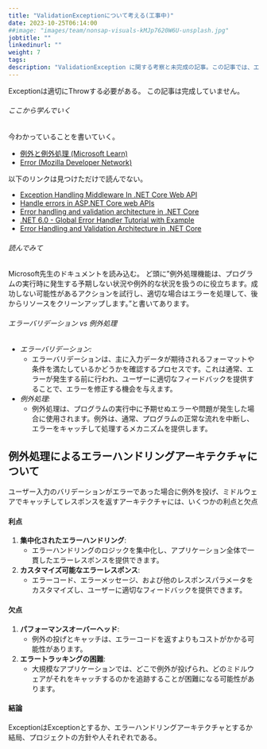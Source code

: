 ```yaml
---
title: "ValidationExceptionについて考える(工事中)"
date: 2023-10-25T06:14:00
##image: "images/team/nonsap-visuals-kMJp7620W6U-unsplash.jpg"
jobtitle: ""
linkedinurl: ""
weight: 7
tags:
description: "ValidationException に関する考察と未完成の記事。この記事では、エラーバリデーションと例外処理の違い、例外処理を利用したエラーハンドリングアーキテクチャの利点と欠点について触れています。エラーハンドリングのアプローチについての理解を深めるために、関連するドキュメントや参考リンクも紹介しています。"
---
```


 Exceptionは適切にThrowする必要がある。
 この記事は完成していません。

###### ここから学んでいく

 今わかっていることを書いていく。

- [例外と例外処理 (Microsoft Learn)](https://learn.microsoft.com/ja-jp/dotnet/csharp/fundamentals/exceptions/)
- [Error (Mozilla Developer Network)](https://developer.mozilla.org/ja/docs/Web/JavaScript/Reference/Global_Objects/Error)

以下のリンクは見つけただけで読んでない。

- [Exception Handling Middleware In .NET Core Web API](https://thecodeblogger.com/2021/05/30/exception-handling-middleware-in-net-core-web-api/##)
- [Handle errors in ASP.NET Core web APIs](https://learn.microsoft.com/en-us/aspnet/core/web-api/handle-errors?view=aspnetcore-7.0)
- [Error handling and validation architecture in .NET Core](https://dev.to/boriszn/error-handling-and-validation-architecture-in-net-core-3lhe##:~:text=The%20validation%20and%20error%20handling,logic%20out%20from%20API%20controller)
- [.NET 6.0 - Global Error Handler Tutorial with Example](https://jasonwatmore.com/post/2022/01/17/net-6-global-error-handler-tutorial-with-example##:~:text=Program.cs%20,by%20the%20global%20error%20handler)
- [Error Handling and Validation Architecture in .NET Core](https://dzone.com/articles/error-handling-and-validation-architecture-in-net##:~:text=In%20the%20example%20below%20I’ve,and%20build%20an)

###### 読んでみて

Microsoft先生のドキュメントを読み込む。
ど頭に”例外処理機能は、プログラムの実行時に発生する予期しない状況や例外的な状況を扱うのに役立ちます。成功しない可能性があるアクションを試行し、適切な場合はエラーを処理して、後からリソースをクリーンアップします。”と書いてあります。

###### エラーバリデーション vs 例外処理

- *エラーバリデーション:*
  - エラーバリデーションは、主に入力データが期待されるフォーマットや条件を満たしているかどうかを確認するプロセスです。これは通常、エラーが発生する前に行われ、ユーザーに適切なフィードバックを提供することで、エラーを修正する機会を与えます。
- *例外処理:*
  - 例外処理は、プログラムの実行中に予期せぬエラーや問題が発生した場合に使用されます。例外は、通常、プログラムの正常な流れを中断し、エラーをキャッチして処理するメカニズムを提供します。

## 例外処理によるエラーハンドリングアーキテクチャについて

ユーザー入力のバリデーションがエラーであった場合に例外を投げ、ミドルウェアでキャッチしてレスポンスを返すアーキテクチャには、いくつかの利点と欠点

#### 利点

1. **集中化されたエラーハンドリング**:
    - エラーハンドリングのロジックを集中化し、アプリケーション全体で一貫したエラーレスポンスを提供できます。
2. **カスタマイズ可能なエラーレスポンス**:
    - エラーコード、エラーメッセージ、および他のレスポンスパラメータをカスタマイズし、ユーザーに適切なフィードバックを提供できます。

#### 欠点

1. **パフォーマンスオーバーヘッド**:
    - 例外の投げとキャッチは、エラーコードを返すよりもコストがかかる可能性があります。
2. **エラートラッキングの困難**:
    - 大規模なアプリケーションでは、どこで例外が投げられ、どのミドルウェアがそれをキャッチするのかを追跡することが困難になる可能性があります。

#### 結論

 ExceptionはExceptionとするか、エラーハンドリングアーキテクチャとするか
 結局、プロジェクトの方針や人それぞれである。
